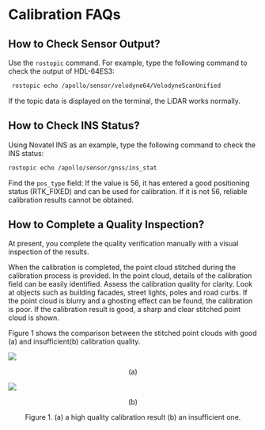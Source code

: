 # Calibration FAQs

## How to Check  Sensor Output?


Use the `rostopic` command. For example, type the following command to check the
output of HDL-64ES3:

```bash
 rostopic echo /apollo/sensor/velodyne64/VelodyneScanUnified
```

If the topic data is displayed on the terminal, the LiDAR works normally.

## How to Check INS Status?

Using Novatel INS as an example, type the following command to check the INS status:

```bash
rostopic echo /apollo/sensor/gnss/ins_stat
```

Find the `pos_type` field:  If the value is 56, it has entered a good positioning status (RTK_FIXED) and can be used for calibration. If it is not 56, reliable calibration results cannot be obtained.

## How to Complete a Quality Inspection?

At present, you complete the quality verification manually with a visual inspection of the results.

When the calibration is completed, the point cloud stitched during the calibration process is provided.  In the point cloud, details of the calibration field can be easily identified. Assess the calibration quality for clarity. Look at objects such as building facades, street lights, poles and road curbs.   If the point cloud is blurry and a ghosting effect can be found, the calibration is poor. If the calibration result is good, a sharp and clear stitched point cloud is shown.

Figure 1 shows the comparison between the stitched point clouds with good (a) and insufficient(b) calibration quality.

![](https://github.com/ApolloAuto/apollo/blob/master/docs/quickstart/lidar_calibration/images/good_calib.png)
<p align="center">
(a)
</p>

![](https://github.com/ApolloAuto/apollo/blob/master/docs/quickstart/lidar_calibration/images/poor_calib.png)
<p align="center">
(b)
</p>

<p align="center">
Figure 1. (a) a high quality calibration result (b) an insufficient one.
</p>
